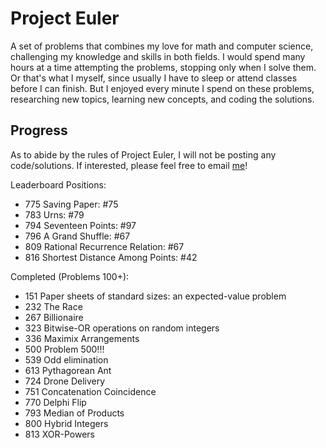 # Project Euler
A set of problems that combines my love for math and computer science, challenging my knowledge and skills in both fields. I would spend many hours at a time attempting the problems, stopping only when I solve them. Or that's what I myself, since usually I have to sleep or attend classes before I can finish. But I enjoyed every minute I spend on these problems, researching new topics, learning new concepts, and coding the solutions.

## Progress
As to abide by the rules of Project Euler, I will not be posting any code/solutions. If interested, please feel free to email [me](mailto:kennez2@uci.edu)!

Leaderboard Positions:
- 775 Saving Paper: #75
- 783 Urns: #79
- 794 Seventeen Points: #97
- 796 A Grand Shuffle: #67
- 809 Rational Recurrence Relation: #67
- 816 Shortest Distance Among Points: #42

Completed (Problems 100+):
- 151 Paper sheets of standard sizes: an expected-value problem
- 232 The Race
- 267 Billionaire
- 323 Bitwise-OR operations on random integers
- 336 Maximix Arrangements
- 500 Problem 500!!!
- 539 Odd elimination
- 613 Pythagorean Ant
- 724 Drone Delivery
- 751 Concatenation Coincidence
- 770 Delphi Flip
- 793 Median of Products
- 800 Hybrid Integers
- 813 XOR-Powers

